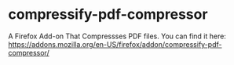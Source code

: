 # compressify-pdf-compressor
A Firefox Add-on That Compressses PDF files.
You can find it here: https://addons.mozilla.org/en-US/firefox/addon/compressify-pdf-compressor/
